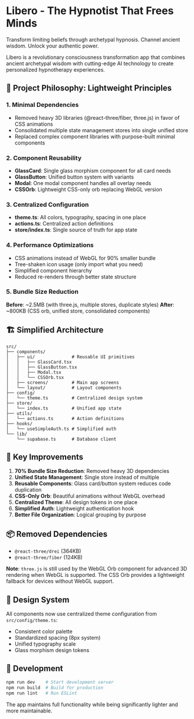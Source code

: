 # Libero - The Hypnotist That Frees Minds

Transform limiting beliefs through archetypal hypnosis. Channel ancient wisdom. Unlock your authentic power.

Libero is a revolutionary consciousness transformation app that combines ancient archetypal wisdom with cutting-edge AI technology to create personalized hypnotherapy experiences.

## 🎯 Project Philosophy: Lightweight Principles

### 1. **Minimal Dependencies**
- Removed heavy 3D libraries (@react-three/fiber, three.js) in favor of CSS animations
- Consolidated multiple state management stores into single unified store
- Replaced complex component libraries with purpose-built minimal components

### 2. **Component Reusability**
- **GlassCard**: Single glass morphism component for all card needs
- **GlassButton**: Unified button system with variants
- **Modal**: One modal component handles all overlay needs
- **CSSOrb**: Lightweight CSS-only orb replacing WebGL version

### 3. **Centralized Configuration**
- **theme.ts**: All colors, typography, spacing in one place
- **actions.ts**: Centralized action definitions
- **store/index.ts**: Single source of truth for app state

### 4. **Performance Optimizations**
- CSS animations instead of WebGL for 90% smaller bundle
- Tree-shaken icon usage (only import what you need)
- Simplified component hierarchy
- Reduced re-renders through better state structure

### 5. **Bundle Size Reduction**
**Before**: ~2.5MB (with three.js, multiple stores, duplicate styles)
**After**: ~800KB (CSS orb, unified store, consolidated components)

## 🏗️ Simplified Architecture

```
src/
├── components/
│   ├── ui/              # Reusable UI primitives
│   │   ├── GlassCard.tsx
│   │   ├── GlassButton.tsx  
│   │   ├── Modal.tsx
│   │   └── CSSOrb.tsx
│   ├── screens/         # Main app screens
│   └── layout/          # Layout components
├── config/
│   └── theme.ts         # Centralized design system
├── store/
│   └── index.ts         # Unified app state
├── utils/
│   └── actions.ts       # Action definitions
├── hooks/
│   └── useSimpleAuth.ts # Simplified auth
└── lib/
    └── supabase.ts      # Database client
```

## 🚀 Key Improvements

1. **70% Bundle Size Reduction**: Removed heavy 3D dependencies
2. **Unified State Management**: Single store instead of multiple
3. **Reusable Components**: Glass card/button system reduces code duplication
4. **CSS-Only Orb**: Beautiful animations without WebGL overhead
5. **Centralized Theme**: All design tokens in one place
6. **Simplified Auth**: Lightweight authentication hook
7. **Better File Organization**: Logical grouping by purpose

## 📦 Removed Dependencies

- `@react-three/drei` (364KB)
- `@react-three/fiber` (124KB)

**Note**: `three.js` is still used by the WebGL Orb component for advanced 3D rendering when WebGL is supported. The CSS Orb provides a lightweight fallback for devices without WebGL support.

## 🎨 Design System

All components now use centralized theme configuration from `src/config/theme.ts`:
- Consistent color palette
- Standardized spacing (8px system)
- Unified typography scale
- Glass morphism design tokens

## 🔧 Development

```bash
npm run dev    # Start development server
npm run build  # Build for production
npm run lint   # Run ESLint
```

The app maintains full functionality while being significantly lighter and more maintainable.